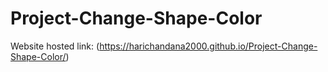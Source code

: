 # Project-Change-Shape-Color
Website hosted link: (https://harichandana2000.github.io/Project-Change-Shape-Color/)
